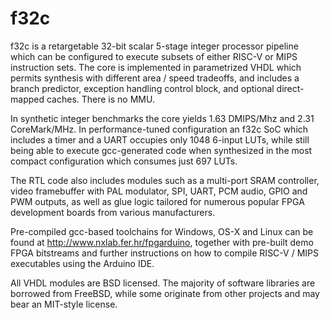 # f32c

f32c is a retargetable 32-bit scalar 5-stage integer processor
pipeline which can be configured to execute subsets of either RISC-V
or MIPS instruction sets.  The core is implemented in parametrized
VHDL which permits synthesis with different area / speed tradeoffs,
and includes a branch predictor, exception handling control block,
and optional direct-mapped caches.  There is no MMU.

In synthetic integer benchmarks the core yields 1.63 DMIPS/Mhz and 2.31
CoreMark/MHz.  In performance-tuned configuration an f32c SoC which
includes a timer and a UART occupies only 1048 6-input LUTs, while still
being able to execute gcc-generated code when synthesized in the most
compact configuration which consumes just 697 LUTs.

The RTL code also includes modules such as a multi-port SRAM
controller, video framebuffer with PAL modulator, SPI, UART, PCM audio,
GPIO and PWM outputs, as well as glue logic tailored for numerous popular
FPGA development boards from various manufacturers.

Pre-compiled gcc-based toolchains for Windows, OS-X and Linux can be
found at http://www.nxlab.fer.hr/fpgarduino, together with pre-built
demo FPGA bitstreams and further instructions on how to compile
RISC-V / MIPS executables using the Arduino IDE.

All VHDL modules are BSD licensed.  The majority of software libraries
are borrowed from FreeBSD, while some originate from other projects and
may bear an MIT-style license.
